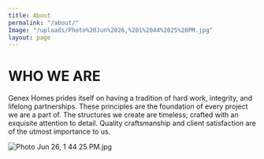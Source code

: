 ```yaml
---
title: About
permalink: "/about/"
Image: "/uploads/Photo%20Jun%2026,%201%2044%2025%20PM.jpg"
layout: page
---
```


# WHO WE ARE

Genex Homes prides itself on having a tradition of hard work, integrity, and lifelong partnerships. These principles are the foundation of every project we are a part of. The structures we create are timeless; crafted with an exquisite attention to detail. Quality craftsmanship and client satisfaction are of the utmost importance to us.

![Photo Jun 26, 1 44 25 PM.jpg](/uploads/Photo%20Jun%2026,%201%2044%2025%20PM.jpg)
